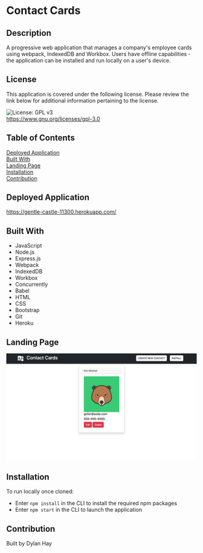 # Contact Cards

## Description
A progressive web application that manages a company's employee cards using webpack, IndexedDB and Workbox. Users have offline capabilities - the application can be installed and run locally on a user's device.

## License  
This application is covered under the following license. Please review the link below for additional information pertaining to the license.
    
![License: GPL v3](https://img.shields.io/badge/License-GPLv3-blue.svg)  
https://www.gnu.org/licenses/gpl-3.0

## Table of Contents
[Deployed Application](#deployed-application)  
[Built With](#built-with)  
[Landing Page](#landing-page)  
[Installation](#installation)  
[Contribution](#contribution) 

## Deployed Application
https://gentle-castle-11300.herokuapp.com/

## Built With
* JavaScript
* Node.js
* Express.js
* Webpack
* IndexedDB
* Workbox
* Concurrently
* Babel
* HTML
* CSS
* Bootstrap
* Git
* Heroku

## Landing Page
![Screenshot](./assets/images/contact-card-land2.png "Landing Page")

## Installation  
To run locally once cloned:
* Enter `npm install` in the CLI to install the required npm packages
* Enter `npm start` in the CLI to launch the application

## Contribution
Built by Dylan Hay